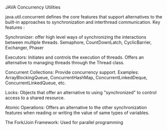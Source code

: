 JAVA Concurrency Utilities

java.util.concurrent defines the core features that support alternatives to the built-in approaches to synchronization and interthread communication. Key features :

Synchronizer:
offer high level ways of synchronizing the interactions between multiple threads.
Semaphore, CountDownLatch, CyclicBarrier, Exchanger, Phaser

Executors:
Initiates and controls the execution of threads. Offers an alternative to managing threads through the Thread class.

Concurrent Collections:
Provide concurrency support. Examples:
ArrayBlockingQueue, ConcurrentHashMap, ConcurrentLinkedDeque, ConcurrentLinkedQueue, etc.

Locks:
Objects that offer an alternative to using "synchronized" to control access to a shared resource.

Atomic Operations:
Offers an alternative to the other synchronization features when reading or writing the value of same types of variables.

The Fork/Join Framework:
Used for parallel programming

